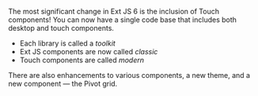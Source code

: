 The most significant change in Ext JS 6 is the inclusion of Touch components! 
You can now have a single code base that includes both desktop and touch components.

- Each library is called a *toolkit*
- Ext JS components are now called *classic*
- Touch components are called *modern*

There are also enhancements to various components, a new theme, and a new component &mdash; the
Pivot grid.
